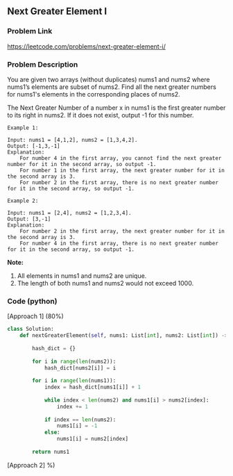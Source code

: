 ## Next Greater Element I

### Problem Link

https://leetcode.com/problems/next-greater-element-i/

### Problem Description 

You are given two arrays (without duplicates) nums1 and nums2 where nums1’s elements are subset of nums2. Find all the next greater numbers for nums1's elements in the corresponding places of nums2.

The Next Greater Number of a number x in nums1 is the first greater number to its right in nums2. If it does not exist, output -1 for this number.

```
Example 1:

Input: nums1 = [4,1,2], nums2 = [1,3,4,2].
Output: [-1,3,-1]
Explanation:
    For number 4 in the first array, you cannot find the next greater number for it in the second array, so output -1.
    For number 1 in the first array, the next greater number for it in the second array is 3.
    For number 2 in the first array, there is no next greater number for it in the second array, so output -1.

```

```
Example 2:

Input: nums1 = [2,4], nums2 = [1,2,3,4].
Output: [3,-1]
Explanation:
    For number 2 in the first array, the next greater number for it in the second array is 3.
    For number 4 in the first array, there is no next greater number for it in the second array, so output -1.

```

**Note:**

1. All elements in nums1 and nums2 are unique.
2. The length of both nums1 and nums2 would not exceed 1000.


### Code (python)

[Approach 1] (80%) 

```python
class Solution:
    def nextGreaterElement(self, nums1: List[int], nums2: List[int]) -> List[int]:
        
        hash_dict = {}
        
        for i in range(len(nums2)):
            hash_dict[nums2[i]] = i
            
        for i in range(len(nums1)):
            index = hash_dict[nums1[i]] + 1
            
            while index < len(nums2) and nums1[i] > nums2[index]:
                index += 1
                
            if index == len(nums2):
                nums1[i] = -1
            else:
                nums1[i] = nums2[index]
                
        return nums1
```

[Approach 2] %) 

```python

```